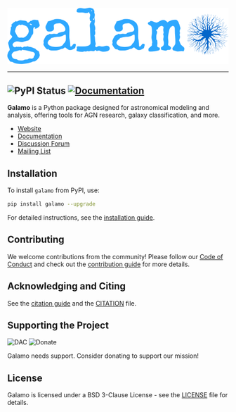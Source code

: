 ![Galamo Logo](images/galamo_main.svg)


----
![PyPI Status](https://img.shields.io/pypi/v/galamo.svg)
[![Documentation](https://img.shields.io/badge/documentation-latest-green.svg)](https://www.galamo.org/learn)
----

**Galamo** is a Python package designed for astronomical modeling and analysis, offering tools for AGN research, galaxy classification, and more.

- [Website](https://www.galamo.org)
- [Documentation](https://www.galamo.org/learn.html)
- [Discussion Forum](https://github.com/orgs/galamo-org/discussions)
- [Mailing List](https://groups.google.com/g/galamo-dev)

## Installation

To install `galamo` from PyPI, use:

```bash
pip install galamo --upgrade
```

For detailed instructions, see the [installation guide](https:/www.galamo.org/).

## Contributing

We welcome contributions from the community! Please follow our [Code of Conduct](https://www.galamo.org/code_of_conduct.html) and check out the [contribution guide](https://www.galamo.org/contribute.html) for more details.

## Acknowledging and Citing

See the [citation guide](https://www.galamo.org/acknowledging.html) and the [CITATION](https://github.com/galamo-org/galamo/blob/main/CITATION) file.

## Supporting the Project

![DAC](https://img.shields.io/badge/powered%20by-DAC-orange.svg?style=flat&colorA=E1523D&colorB=007D8A)
![Donate](https://img.shields.io/badge/Donate-to%20Galamo-brightgreen.svg)

Galamo needs support. Consider donating to support our mission!

## License

Galamo is licensed under a BSD 3-Clause License - see the [LICENSE](LICENSE) file for details.
